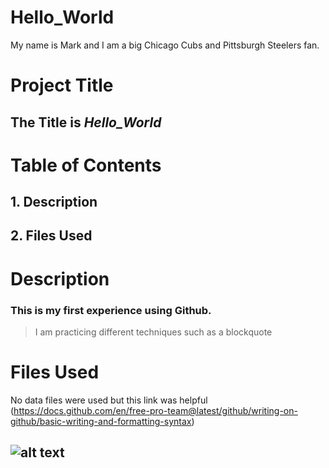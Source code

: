 # Hello_World
My name is Mark and I am a big Chicago Cubs and Pittsburgh Steelers fan. 
# Project Title
## The Title is *Hello_World*
# Table of Contents 
## 1. Description
## 2. Files Used
# Description
### This is my first experience using Github. 
> I am practicing different techniques such as a blockquote
# Files Used
No data files were used but this link was helpful (https://docs.github.com/en/free-pro-team@latest/github/writing-on-github/basic-writing-and-formatting-syntax)
## ![alt text](https://www.linkpicture.com/q/thankyou_FillWzcwMCw0NDBd-1.jpg) 
